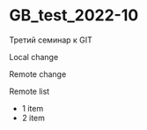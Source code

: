 # GB_test_2022-10
Третий семинар к GIT

Local change

Remote change

Remote list

* 1 item
* 2 item
